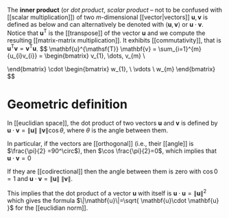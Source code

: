 
The **inner product** (or *dot product*, *scalar product* – not to be confused with [[scalar multiplication]]) of two $m$-dimensional [[vector|vectors]] $\mathbf{u}, \mathbf{v}$ is defined as below and can alternatively be denoted with $\langle \mathbf{u}, \mathbf{v} \rangle$ or $\mathbf{u} \cdot \mathbf{v}$. Notice that $\mathbf{u}^{\mathsf{T}}$ is the [[transpose]] of the vector $\mathbf{u}$ and we compute the resulting [[matrix-matrix multiplication]]. It exhibits [[commutativity]], that is $\mathbf{u}^{\mathsf{T}} \mathbf{v}=\mathbf{v}^{\mathsf{T}} \mathbf{u}$.
$$
\mathbf{u}^{\mathsf{T}} \mathbf{v} = \sum_{i=1}^{m}{u_{i}v_{i}} =
\begin{bmatrix}
v_{1}, \dots, v_{m} \\

\end{bmatrix}
\cdot
\begin{bmatrix}
w_{1}, \\
\vdots \\
w_{m}
\end{bmatrix}
$$


# Geometric definition

In [[euclidian space]], the dot product of two vectors $\mathbf{u}$ and $\mathbf{v}$ is defined by $\mathbf{u} \cdot \mathbf{v} = \|\mathbf{u}\| \ \|\mathbf{v}\| \cos\theta$, where $\theta$ is the angle between them.

In particular, if the vectors are [[orthogonal]] (i.e., their [[angle]] is $\frac{\pi}{2} =90^\circ$), then $\cos \frac{\pi}{2}=0$, which implies that $\mathbf{u}\cdot \mathbf{v} =0$

If they are [[codirectional]] then the angle between them is zero with $\cos 0=1$ and $\mathbf{u}\cdot \mathbf{v}=\|\mathbf{u}\| \ \|\mathbf{v}\|$.

This implies that the dot product of a vector $\mathbf{u}$ with itself is $\mathbf{u}\cdot \mathbf{u}=\|\mathbf{u}\|^2$ which gives the formula $\|\mathbf{u}\|=\sqrt{ \mathbf{u}\cdot \mathbf{u} }$ for the [[euclidian norm]].
